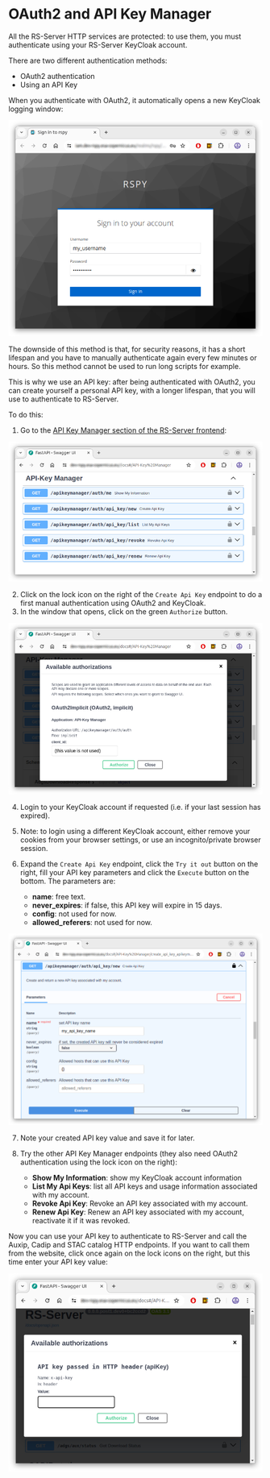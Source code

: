 # OAuth2 and API Key Manager

All the RS-Server HTTP services are protected: to use them, you must authenticate using your RS-Server KeyCloak account.

There are two different authentication methods:

  * OAuth2 authentication
  * Using an API Key

When you authenticate with OAuth2, it automatically opens a new KeyCloak logging window:

![KeyCloak authentication](../../images/oauth2_apikey_manager/keycloak.png)

The downside of this method is that, for security reasons, it has a short lifespan and you have to manually authenticate again every few minutes or hours. So this method cannot be used to run long scripts for example.

This is why we use an API key: after being authenticated with OAuth2, you can create yourself a personal API key, with a longer lifespan, that you will use to authenticate to RS-Server.

To do this:

  1. Go to the [API Key Manager section of the RS-Server frontend](https://rspy.ops.rs-python.eu/docs#/API-Key%20Manager):

![API Key Manager](../../images/oauth2_apikey_manager/apikey_manager.png)

  2. Click on the lock icon on the right of the `Create Api Key` endpoint to do a first manual authentication using OAuth2 and KeyCloak.
  3. In the window that opens, click on the green `Authorize` button.

![API Key Manager OAuth2](../../images/oauth2_apikey_manager/apikey_manager_oauth2.png)

  4. Login to your KeyCloak account if requested (i.e. if your last session has expired).
  5. Note: to login using a different KeyCloak account, either remove your cookies from your browser settings, or use an incognito/private browser session.
  6. Expand the `Create Api Key` endpoint, click the `Try it out` button on the right, fill your API key parameters and click the `Execute` button on the bottom. The parameters are:

      * **name**: free text.
      * **never_expires**: if false, this API key will expire in 15 days.
      * **config**: not used for now.
      * **allowed_referers**: not used for now.

![Create API key](../../images/oauth2_apikey_manager/apikey_manager_create.png)

  7. Note your created API key value and save it for later.
  8. Try the other API Key Manager endpoints (they also need OAuth2 authentication using the lock icon on the right):

      * **Show My Information**: show my KeyCloak account information
      * **List My Api Keys**: list all API keys and usage information associated with my account.
      * **Revoke Api Key**: Revoke an API key associated with my account.
      * **Renew Api Key**: Renew an API key associated with my account, reactivate it if it was revoked.

Now you can use your API key to authenticate to RS-Server and call the Auxip, Cadip and STAC catalog HTTP endpoints. If you want to call them from the website, click once again on the lock icons on the right, but this time enter your API key value:

![Enter API key](../../images/oauth2_apikey_manager/enter_apikey.png)
